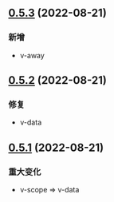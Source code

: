 ## [0.5.3](https://github.com/a112121788/pvue/compare/0.5.2...0.5.3) (2022-08-21)

### 新增
- v-away

## [0.5.2](https://github.com/a112121788/pvue/compare/0.5.1...0.5.2) (2022-08-21)

### 修复

- v-data

## [0.5.1](https://github.com/a112121788/pvue/compare/0.5.0...0.5.1) (2022-08-21)

### 重大变化

- v-scope => v-data
